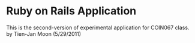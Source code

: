# Ruby on Rails Application

This is the second-version of experimental application
for COIN067 class.
by Tien-Jan Moon (5/29/2011)